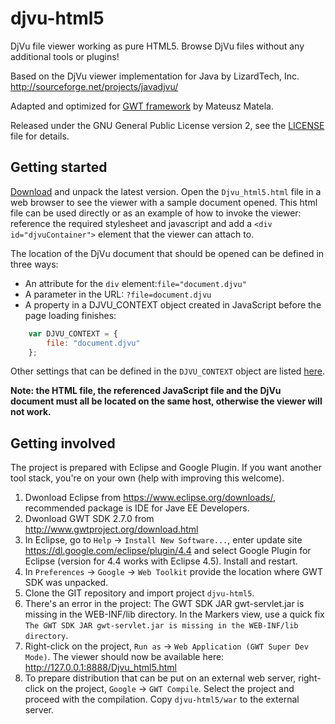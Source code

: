 # djvu-html5
DjVu file viewer working as pure HTML5. Browse DjVu files without any additional tools or plugins!

Based on the DjVu viewer implementation for Java by LizardTech, Inc.
http://sourceforge.net/projects/javadjvu/

Adapted and optimized for [GWT framework](http://www.gwtproject.org/) by Mateusz Matela.

Released under the GNU General Public License version 2, see the [LICENSE](LICENSE) file for details.

## Getting started

[Download](https://github.com/mateusz-matela/djvu-html5/releases) and unpack the latest version. Open the `Djvu_html5.html` file in a web browser to see the viewer with a sample document opened. This html file can be used directly or as an example of how to invoke the viewer: reference the required stylesheet and javascript and add a `<div id="djvuContainer">` element that the viewer can attach to.

The location of the DjVu document that should be opened can be defined in three ways:

* An attribute for the `div` element:`file="document.djvu"`
* A parameter in the URL: `?file=document.djvu`
* A property in a DJVU_CONTEXT object created in JavaScript before the page loading finishes:
```javascript
	var DJVU_CONTEXT = {
		file: "document.djvu"
	};
```
Other settings that can be defined in the `DJVU_CONTEXT` object are listed [here](https://github.com/mateusz-matela/djvu-html5/wiki/Advanced-configuration).

**Note: the HTML file, the referenced JavaScript file and the DjVu document must all be located on the same host, otherwise the viewer will not work.**

## Getting involved

The project is prepared with Eclipse and Google Plugin. If you want another tool stack, you're on your own (help with improving this welcome).

1. Dwonload Eclipse from https://www.eclipse.org/downloads/, recommended package is IDE for Jave EE Developers.
2. Dwonload GWT SDK 2.7.0 from http://www.gwtproject.org/download.html
3. In Eclipse, go to `Help` -> `Install New Software...`, enter update site https://dl.google.com/eclipse/plugin/4.4 and select Google Plugin for Eclipse (version for 4.4 works with Eclipse 4.5). Install and restart.
4. In `Preferences` -> `Google` -> `Web Toolkit` provide the location where GWT SDK was unpacked.
5. Clone the GIT repository and import project `djvu-html5`.
6. There's an error in the project: The GWT SDK JAR gwt-servlet.jar is missing in the WEB-INF/lib directory.
In the Markers view, use a quick fix `The GWT SDK JAR gwt-servlet.jar is missing in the WEB-INF/lib directory`.
7. Right-click on the project, `Run as` -> `Web Application (GWT Super Dev Mode)`. The viewer should now be available here: http://127.0.0.1:8888/Djvu_html5.html
8. To prepare distribution that can be put on an external web server, right-click on the project, `Google` -> `GWT Compile`. Select the project and proceed with the compilation. Copy `djvu-html5/war` to the external server.
